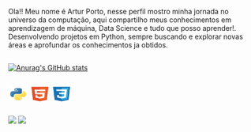 Ola!! Meu nome é Artur Porto, nesse perfil mostro minha jornada no universo da computação, aqui compartilho meus conhecimentos em aprendizagem de máquina, Data Science e tudo que posso aprender!.  Desenvolvendo projetos em Python, sempre buscando e explorar novas áreas e aprofundar os conhecimentos ja obtidos.

##

[![Anurag's GitHub stats](https://github-readme-stats.vercel.app/api?username=Artur-Porto&show_icons=true&theme=tokyonight)](https://github.com/anuraghazra/github-readme-stats)

##

<div>
  <img align="center" alt="Artur-Python" height="30" width="40" src="https://raw.githubusercontent.com/devicons/devicon/master/icons/python/python-original.svg">
  <img align="center" alt="Artur-HTML" height="30" width="40" src="https://raw.githubusercontent.com/devicons/devicon/master/icons/html5/html5-original.svg">
  <img align="center" alt="Artur-CSS" height="30" width="40" src="https://raw.githubusercontent.com/devicons/devicon/master/icons/css3/css3-original.svg">
</div>

##

<div>
  <a href = "mailto:aartur.porto@gmail.com"><img src="https://img.shields.io/badge/-Gmail-%23333?style=for-the-badge&logo=gmail&logoColor=white" target="_blank"></a>
  <a href="https://www.linkedin.com/in/artur-porto-b91827210/" target="_blank"><img src="https://img.shields.io/badge/-LinkedIn-%230077B5?style=for-the-badge&logo=linkedin&logoColor=white" target="_blank"></a> 
  
</div>
